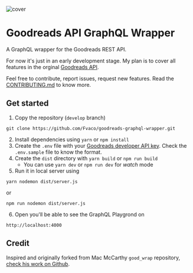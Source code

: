 ![cover](https://repository-images.githubusercontent.com/253045772/551eb980-7799-11ea-9a07-1ff582443ed2)
# Goodreads API GraphQL Wrapper

A GraphQL wrapper for the Goodreads REST API.

For now it's just in an early development stage. My plan is to cover all features in the orginal [Goodreads API](https://www.goodreads.com/api/index).

Feel free to contribute, report issues, request new features. Read the [CONTRIBUTING.md](https://github.com/Fvaco/goodreads-graphql-wrapper/blob/develop/CONTRIBUTING.md) to know more.

## Get started
1. Copy the repository (`develop` branch)
```
git clone https://github.com/Fvaco/goodreads-graphql-wrapper.git
```
2. Install dependencies using `yarn` or `npm install`
3. Create the `.env` file with your [Goodreads developer API key](https://www.goodreads.com/api/keys). Check the `.env.sample` file to know the format.
4. Create the `dist` directory with `yarn build` or `npm run build`
    - You can use `yarn dev` or `npm run dev` for _watch_ mode
5. Run it in local server using
```
yarn nodemon dist/server.js
```
or

```
npm run nodemon dist/server.js
```
6. Open you'll be able to see the GraphQL Playgrond on
```
http://localhost:4000
```

## Credit
Inspired and originally forked from Mac McCarthy `good_wrap` repository, [check his work on Github](https://github.com/mcshakes).
